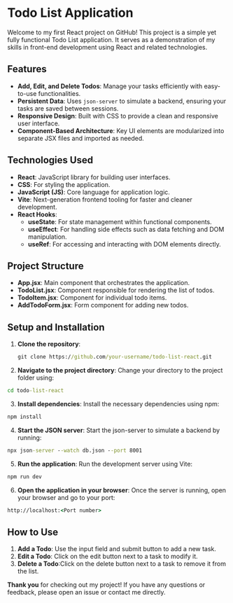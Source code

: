 # Todo List Application

Welcome to my first React project on GitHub! This project is a simple yet fully functional Todo List application. It serves as a demonstration of my skills in front-end development using React and related technologies.

## Features

- **Add, Edit, and Delete Todos**: Manage your tasks efficiently with easy-to-use functionalities.
- **Persistent Data**: Uses `json-server` to simulate a backend, ensuring your tasks are saved between sessions.
- **Responsive Design**: Built with CSS to provide a clean and responsive user interface.
- **Component-Based Architecture**: Key UI elements are modularized into separate JSX files and imported as needed.

## Technologies Used

- **React**: JavaScript library for building user interfaces.
- **CSS**: For styling the application.
- **JavaScript (JS)**: Core language for application logic.
- **Vite**: Next-generation frontend tooling for faster and cleaner development.
- **React Hooks**:
  - **useState**: For state management within functional components.
  - **useEffect**: For handling side effects such as data fetching and DOM manipulation.
  - **useRef**: For accessing and interacting with DOM elements directly.

## Project Structure

- **App.jsx**: Main component that orchestrates the application.
- **TodoList.jsx**: Component responsible for rendering the list of todos.
- **TodoItem.jsx**: Component for individual todo items.
- **AddTodoForm.jsx**: Form component for adding new todos.

## Setup and Installation

1. **Clone the repository**:
   ```cmd
   git clone https://github.com/your-username/todo-list-react.git
   ```
2. **Navigate to the project directory**:
   Change your directory to the project folder using:
```cmd
cd todo-list-react
```
3. **Install dependencies**:
Install the necessary dependencies using npm:
```cmd
npm install
```
4.  **Start the JSON server**:
Start the json-server to simulate a backend by running:
```cmd
npx json-server --watch db.json --port 8001
```
5. **Run the application**:
Run the development server using Vite:
```cmd
npm run dev
```
6. **Open the application in your browser**:
Once the server is running, open your browser and go to your port:
```cmd
http://localhost:<Port number>
```


## How to Use

1. **Add a Todo**: Use the input field and submit button to add a new task.
2. **Edit a Todo**: Click on the edit button next to a task to modify it.
3. **Delete a Todo**:Click on the delete button next to a task to remove it from the list.


**Thank you** for checking out my project! If you have any questions or feedback, please open an issue or contact me directly.
